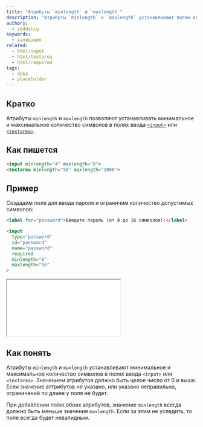 ```yaml
---
title: "Атрибуты `minlength` и `maxlength`"
description: "Атрибуты `minlength` и `maxlength` устанавливают полям ввода минимальное и максимальное количество символов."
authors:
  - zeddybig
keywords:
  - валидация
related:
  - html/input
  - html/textarea
  - html/required
tags:
  - doka
  - placeholder
---
```


## Кратко

Атрибуты `minlength` и `maxlength` позволяют устанавливать минимальное и максимальное количество символов в полях ввода [`<input>`](/html/input/) или [`<textarea>`](/html/textarea/).

## Как пишется

```html
<input minlength="4" maxlength="8">
<textarea minlength="50" maxlength="1000">
```

## Пример

Создадим поле для ввода пароля и ограничим количество допустимых символов:

```html
<label for="password">Введите пароль (от 8 до 16 символов):</label>

<input
  type="password"
  id="password"
  name="password"
  required
  minlength="8"
  maxlength="16"
>
```


<iframe title="Поле ввода пароля с ограничениями по количеству символов" src="demos/input-example" height="150"></iframe>

## Как понять

Атрибуты `minlength` и `maxlength` устанавливают минимальное и максимальное количество символов в полях ввода `<input>` или `<textarea>`. Значением атрибутов должно быть целое число от 0 и выше. Если значение аттрибутов не указано, или указано неправильно, ограничений по длине у поля не будет.

При добавлении полю обоих атрибутов, значение `minlength` всегда должно быть меньше значения `maxlength`. Если за этим не уследить, то поле всегда будет невалидным.
